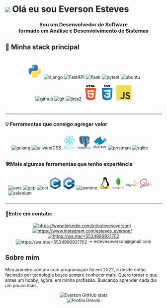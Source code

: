 # <img src="https://media.giphy.com/media/hvRJCLFzcasrR4ia7z/giphy.gif" width="8.5%"></a> Olá eu sou <b>Everson Esteves</b>

### <p align="center"> Sou um Desenvolvedor de Software <br> formado em Análise e Desenvolvimento de Sistemas </p>

## <b> 🚀 Minha stack principal </b>
<p align="center" style="margin: 30px;padding: 10px">
    <img src="https://raw.githubusercontent.com/devicons/devicon/master/icons/python/python-original.svg" alt="python" width="50" height="50"/>
    <img src="https://www.vectorlogo.zone/logos/djangoproject/djangoproject-icon.svg" alt="django" width="50" height="50"/>
    <img src="https://upload.vectorlogo.zone/logos/djangoproject/images/987d061e-1b91-4e4a-aa41-e6fc343d2cd7.svg" alt="FastAPI" width="90" height="50"/>
    <img src="https://www.vectorlogo.zone/logos/palletsprojects_flask/palletsprojects_flask-ar21~v2.svg" alt="flask" width="90" height="50"/> 
    <img src="https://www.vectorlogo.zone/logos/pytest/pytest-ar21.svg" alt="pytest" width="80" height="50"/>
    <img src="https://www.vectorlogo.zone/logos/ubuntu/ubuntu-tile.svg" alt="ubuntu" width="50" height="50"/>
    <br> <br>
    <img src="https://upload.vectorlogo.zone/logos/github/images/c53f393e-9094-4b00-9f76-e489cabbf2a9.svg" alt="github" width="50" height="50"/>
    <img src="https://www.vectorlogo.zone/logos/git-scm/git-scm-icon.svg" alt="git" width="50" height="50"/>
    <img src="https://www.vectorlogo.zone/logos/pocoo_jinja/pocoo_jinja-ar21~bgwhite.svg" alt="jinja2" width="90" height="50"/> 
    <img src="https://raw.githubusercontent.com/devicons/devicon/master/icons/html5/html5-original-wordmark.svg" alt="html5" width="50" height="50"/>
    <img src="https://raw.githubusercontent.com/devicons/devicon/master/icons/css3/css3-original-wordmark.svg" alt="css3" width="50" height="50"/> 
    <img src="https://raw.githubusercontent.com/devicons/devicon/master/icons/javascript/javascript-original.svg" alt="javascript" width="50" height="50"/>
</p>

---

### <b> 💡 Ferramentas que consigo agregar valor </b>
<p align="left" style="margin: 10px;padding: 10px">
    <img src="https://raw.githubusercontent.com/jmnote/z-icons/5dca329190fa53931f4cdab984acc668e149d3e5/svg/go.svg" alt="golang" width="45" height="45"/>
    <img src="https://www.vectorlogo.zone/logos/tailwindcss/tailwindcss-ar21.svg" alt="tailwindCSS" width="75" height="45"/>
    <img src="https://raw.githubusercontent.com/devicons/devicon/master/icons/react/react-original-wordmark.svg" alt="react.js" width="45" height="45"/>
    <img src="https://raw.githubusercontent.com/devicons/devicon/master/icons/postgresql/postgresql-original-wordmark.svg" alt="postgresql" width="45" height="45"/>
    <img src="https://raw.githubusercontent.com/devicons/devicon/master/icons/docker/docker-original-wordmark.svg" alt="docker" width="45" height="45"/> 
    <img src="https://www.vectorlogo.zone/logos/getpostman/getpostman-icon.svg" alt="postman" width="45" height="45"/>
    <img src="https://www.vectorlogo.zone/logos/sqlite/sqlite-icon.svg" alt="sqlite" width="45" height="45"/>
</p>

### <b>🛠️Mais algumas ferramentas que tenho experiência</b>
<p align="left" style="padding: 10px"> 
    <img src="https://www.vectorlogo.zone/logos/amazon_aws/amazon_aws-ar21.svg" alt="aws" width="70" height="40"/> 
    <img src="https://www.vectorlogo.zone/logos/google_cloud/google_cloud-icon.svg" alt="gcp" width="40" height="40"/>
    <img src="https://www.vectorlogo.zone/logos/oracle/oracle-icon.svg" alt="oci" width="40" height="40"/>
    <img src="https://raw.githubusercontent.com/devicons/devicon/master/icons/c/c-original.svg" alt="c" width="40" height="40"/> 
    <img src="https://raw.githubusercontent.com/devicons/devicon/master/icons/cplusplus/cplusplus-original.svg" alt="c++" width="40" height="40"/> 
    <img src="https://www.vectorlogo.zone/logos/jasmine/jasmine-icon.svg" alt="jasmine" width="40" height="40"/>
    <img src="https://raw.githubusercontent.com/devicons/devicon/master/icons/linux/linux-original.svg" alt="linux" width="40" height="40"/>
    <img src="https://raw.githubusercontent.com/devicons/devicon/master/icons/mongodb/mongodb-original-wordmark.svg" alt="mongodb" width="40" height="40"/>
    <img src="https://raw.githubusercontent.com/devicons/devicon/master/icons/mysql/mysql-original-wordmark.svg" alt="mysql" width="40" height="40"/>
    <img src="https://raw.githubusercontent.com/devicons/devicon/master/icons/sass/sass-original.svg" alt="sass" width="40" height="40"/>
    <img src="https://raw.githubusercontent.com/detain/svg-logos/780f25886640cef088af994181646db2f6b1a3f8/svg/selenium-logo.svg" alt="selenium" width="40" height="40"/>
</p>

---

### 🔗<b>Entre em contato:</b>
<p align='center' style="align-content: space-between; margin: 20px;">
    <a href="https://linkedin.com/in/esteveseverson"><img src="https://raw.githubusercontent.com/rahuldkjain/github-profile-readme-generator/master/src/images/icons/Social/linked-in-alt.svg" alt="https://www.linkedin.com/in/esteveseverson/" height="40" width="40" /></a> &nbsp;
    <a href="https://www.instagram.com/esteves_everson/"><img src="https://raw.githubusercontent.com/rahuldkjain/github-profile-readme-generator/master/src/images/icons/Social/instagram.svg" alt="https://www.instagram.com/esteves_everson/" height="40" width="40" /></a> &nbsp;
    <a href="https://wa.me/+5534996921702"><img src="https://raw.githubusercontent.com/rahuldkjain/github-profile-readme-generator/master/src/images/icons/Social/whatsapp.svg" alt="https://wa.me/+5534996921702" height="40" width="40" /></a> <br>
    <img align="center" src="https://www.vectorlogo.zone/logos/gmail/gmail-icon.svg" alt="https://wa.me/+5534996921702" height="40" width="50" /> -> esteveseverson@gmail.com
</p>

## Sobre mim
Meu primeiro contato com programação foi em 2022, e desde então facinado por tecnologia busco sempre conhecer mais. Quero tornar o que antes um hobby, agora, em minha profissão. Buscando aprender cada dia um pouco mais.

<p align="center">
  <img src="https://github-readme-stats.vercel.app/api?username=esteveseverson&show_icons=true&theme=dark" alt="Everson GitHub stats" />
  <br />
  <img src="https://github-profile-summary-cards.vercel.app/api/cards/profile-details?username=esteveseverson&theme=dark" alt="Profile Details" />
</p>
